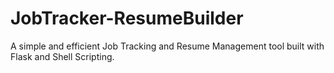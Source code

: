 # JobTracker-ResumeBuilder
A simple and efficient Job Tracking and Resume Management tool built with Flask and Shell Scripting.
